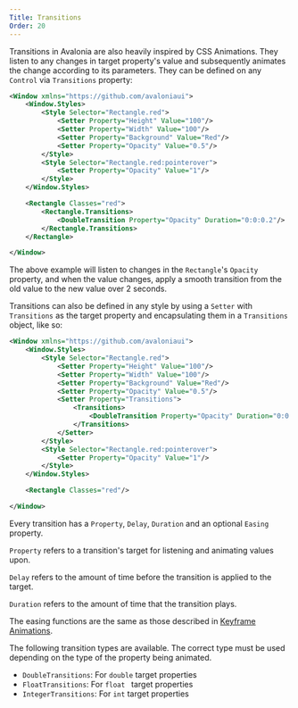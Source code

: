 ```yaml
---
Title: Transitions
Order: 20
---
```


Transitions in Avalonia are also heavily inspired by CSS Animations. They listen to any changes in target property's value 
and subsequently animates the change according to its parameters. They can be defined on any `Control` via `Transitions` property:

```xml
<Window xmlns="https://github.com/avaloniaui">
    <Window.Styles>
        <Style Selector="Rectangle.red">
            <Setter Property="Height" Value="100"/>
            <Setter Property="Width" Value="100"/>
            <Setter Property="Background" Value="Red"/>
            <Setter Property="Opacity" Value="0.5"/>
        </Style>
        <Style Selector="Rectangle.red:pointerover">
            <Setter Property="Opacity" Value="1"/>
        </Style>
    </Window.Styles>

    <Rectangle Classes="red">
        <Rectangle.Transitions>
            <DoubleTransition Property="Opacity" Duration="0:0:0.2"/>
        </Rectangle.Transitions>
    </Rectangle>

</Window>
```

The above example will listen to changes in the `Rectangle`'s `Opacity` property, and when the
value changes, apply a smooth transition from the old value to the new value over 2 seconds.

Transitions can also be defined in any style by using a `Setter` with `Transitions` as the
target property and encapsulating them in a `Transitions` object, like so:

```xml
<Window xmlns="https://github.com/avaloniaui">
    <Window.Styles>
        <Style Selector="Rectangle.red">
            <Setter Property="Height" Value="100"/>
            <Setter Property="Width" Value="100"/>
            <Setter Property="Background" Value="Red"/>
            <Setter Property="Opacity" Value="0.5"/>
            <Setter Property="Transitions">
                <Transitions>
                    <DoubleTransition Property="Opacity" Duration="0:0:0.2"/>
                </Transitions>
            </Setter>
        </Style>
        <Style Selector="Rectangle.red:pointerover">
            <Setter Property="Opacity" Value="1"/>
        </Style>
    </Window.Styles>

    <Rectangle Classes="red"/>

</Window>
```

Every transition has a `Property`, `Delay`, `Duration` and an optional `Easing` property. 

`Property` refers to a transition's target for listening and animating values upon.

`Delay` refers to the amount of time before the transition is applied to the target.

`Duration` refers to the amount of time that the transition plays.

The easing functions are the same as those described in [Keyframe Animations](keyframe#easings).

The following transition types are available. The correct type must be used depending on the type
of the property being animated.

* `DoubleTransitions`: For `double` target properties
* `FloatTransitions`: For `float ` target properties
* `IntegerTransitions`: For `int` target properties
